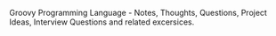 Groovy Programming Language - Notes, Thoughts, Questions, Project Ideas, Interview Questions and related excersices. 
